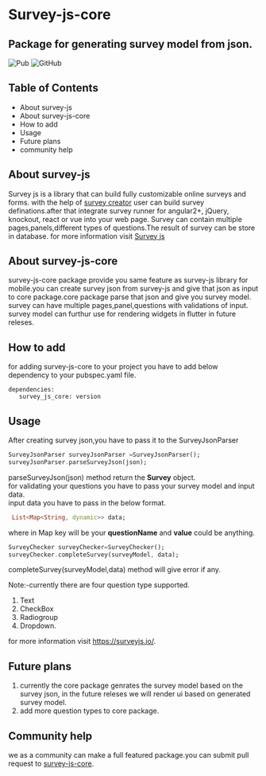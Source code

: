 # Survey-js-core
## Package for generating survey model from json.
![Pub](https://img.shields.io/pub/v/survey_js_core) ![GitHub](https://img.shields.io/github/license/solutelabs/survey_js_core)
## Table of Contents
- About survey-js
- About survey-js-core
- How to add
- Usage
- Future plans
- community help

## About survey-js
Survey js is a library that can build fully customizable online surveys and forms.
with the help of [survey creator](https://surveyjs.io/create-survey/http:// "survey creator") user can build survey definations.after that integrate survey runner for  angular2+, jQuery, knockout, react or vue into your web page.
Survey can contain multiple pages,panels,different types of questions.The result of survey can be store in database.
for more information visit [Survey js](https://surveyjs.io/Documentation/Library/ "Survey js")

## About survey-js-core
survey-js-core package provide you same feature as survey-js library for mobile.you can create survey json from survey-js and give that json as input to core package.core package parse that json and give you survey model.
survey can have multiple pages,panel,questions with validations of input.
survey model can furthur use for rendering widgets in flutter in future releses.

## How to add
for adding survey-js-core to your project you have to add below dependency to your pubspec.yaml file.
 

    dependencies:
       survey_js_core: version

## Usage
After creating survey json,you have to pass it to the SurveyJsonParser 

```dart
SurveyJsonParser surveyJsonParser =SurveyJsonParser();
surveyJsonParser.parseSurveyJson(json);
```

parseSurveyJson(json) method return the <b>Survey</b> object.<br>
for validating your questions you have to pass your survey model and input data.<br>
input data you have to pass in the below format.<br>

```dart
 List<Map<String, dynamic>> data;
```
 
where in Map key will be your <b>questionName</b> and <b>value</b> could be anything.
```dart
SurveyChecker surveyChecker=SurveyChecker();
surveyChecker.completeSurvey(surveyModel, data);
```
 
completeSurvey(surveyModel,data) method will give error if any. 

Note:-currently there are four question type supported.
1. Text 
2. CheckBox
3. Radiogroup
4. Dropdown.

for more information visit https://surveyjs.io/.

## Future plans
1. currently the core package genrates the survey model based on the survey json,  in the future releses we will render ui based on generated survey model.
2. add more question types to core package.

## Community help
we as a community can make a full featured package.you can submit pull request to [survey-js-core](https://github.com/solutelabs/survey_js_core "survey-js-core").
